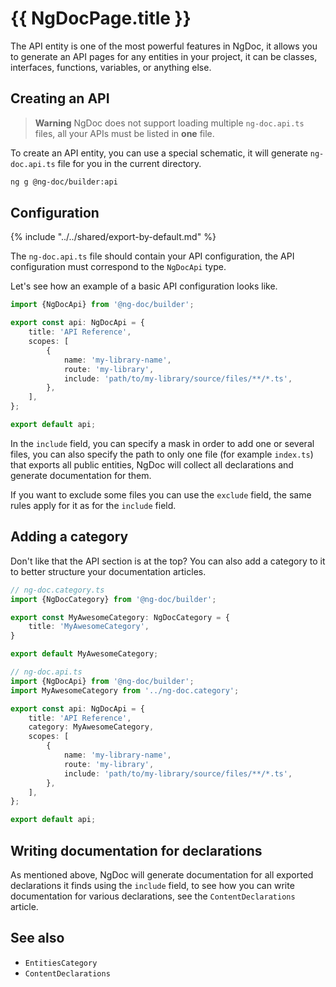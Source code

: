 # {{ NgDocPage.title }}

The API entity is one of the most powerful features in NgDoc, it allows you to generate an API pages
for any entities in your project, it can be classes, interfaces, functions, variables, or anything
else.

## Creating an API

> **Warning**
> NgDoc does not support loading multiple `ng-doc.api.ts` files, all your APIs must be
> listed in **one** file.

To create an API entity, you can use a special schematic, it will generate `ng-doc.api.ts` file for
you in the current directory.

```bash
ng g @ng-doc/builder:api
```

## Configuration

{% include "../../shared/export-by-default.md" %}

The `ng-doc.api.ts` file should contain your API configuration,
the API configuration must correspond to the `NgDocApi` type.

Let's see how an example of a basic API configuration looks like.

```typescript
import {NgDocApi} from '@ng-doc/builder';

export const api: NgDocApi = {
	title: 'API Reference',
	scopes: [
		{
			name: 'my-library-name',
			route: 'my-library',
			include: 'path/to/my-library/source/files/**/*.ts',
		},
	],
};

export default api;
```

In the `include` field, you can specify a mask in order to add one or several files, you can also
specify the path to only one file (for example `index.ts`) that exports all public entities, NgDoc
will collect all declarations and generate documentation for them.

If you want to exclude some files you can use the `exclude` field, the same rules apply for it as
for
the `include` field.

## Adding a category

Don't like that the API section is at the top? You can also add a category to it to better
structure your documentation articles.

```typescript
// ng-doc.category.ts
import {NgDocCategory} from '@ng-doc/builder';

export const MyAwesomeCategory: NgDocCategory = {
	title: 'MyAwesomeCategory',
}

export default MyAwesomeCategory;
```

```typescript
// ng-doc.api.ts
import {NgDocApi} from '@ng-doc/builder';
import MyAwesomeCategory from '../ng-doc.category';

export const api: NgDocApi = {
	title: 'API Reference',
	category: MyAwesomeCategory,
	scopes: [
		{
			name: 'my-library-name',
			route: 'my-library',
			include: 'path/to/my-library/source/files/**/*.ts',
		},
	],
};

export default api;

```

## Writing documentation for declarations

As mentioned above, NgDoc will generate documentation for all exported declarations it finds using
the `include` field, to see how you can write documentation for various declarations, see
the `ContentDeclarations` article.

## See also

- `EntitiesCategory`
- `ContentDeclarations`
